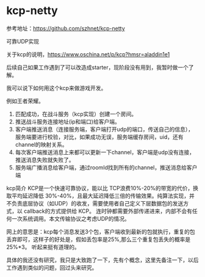 # kcp-netty

参考地址：https://github.com/szhnet/kcp-netty

可靠UDP实现

关于kcp的说明，https://www.oschina.net/p/kcp?hmsr=aladdin1e1

后续自己如果工作遇到了可以改造成starter，现阶段没有用到，我暂时做一个了解。

我可以说下如何用这个kcp来做游戏开发。

例如王者荣耀。
1.  匹配成功，在战斗服务（kcp实现）创建一个房间。
2.  推送战斗服务连接地址(ip和端口)给客户端。
3.  客户端推送消息（连接服务端，客户端打开udp的端口，传送自己的信息），服务端要进行校验，对比，如果成功无误，服务端缓存房间，uid，还有channel的映射关系。
4.  每次客户端推送消息上来都可以更新一下channel，客户端是udp没有连接，推送消息失败就失败了。
5.  服务端广播消息给客户端，通过roomId找到所有的channel，推送消息给客户端

kcp简介
KCP是一个快速可靠协议，能以比 TCP浪费10%-20%的带宽的代价，换取平均延迟降低 30%-40%，且最大延迟降低三倍的传输效果。纯算法实现，并不负责底层协议（如UDP）的收发，需要使用者自己定义下层数据包的发送方式，以 callback的方式提供给 KCP。 连时钟都需要外部传递进来，内部不会有任何一次系统调用。本文传输协议之考虑UDP的情况。

网上的意思是：kcp每个消息发送3个包，客户端收到最新的包就执行，重复的包丢弃即可，这样子的好处是，假如丢包率是25%,那么三个重复包丢失的概率是25%*3。
听起来挺有道理的。

具体的我还没有研究，我只是大致跑了一下，先有个概念，这里先备注一下，以后工作遇到类似的问题，回过头来研究。


